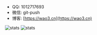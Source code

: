 - QQ: 1012717693
- 微信: git-push
- 博客: [https://wao3.cn](https://wao3.cn)

![stats](https://github-readme-stats.vercel.app/api?username=wao3) ![stats](https://github-readme-stats.vercel.app/api/top-langs/?username=wao3&hide=html,css&layout=compact)
